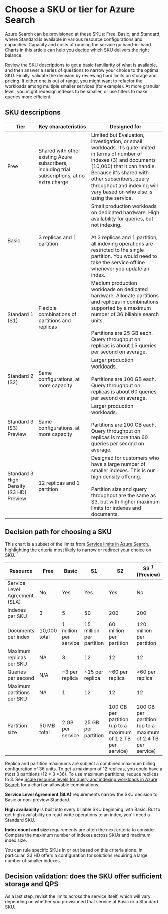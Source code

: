 <properties
	pageTitle="Choose a SKU or tier for Azure Search | Microsoft Azure"
	description="Azure Search can be provisioned at these SKUs: Free, Basic, and Standard, where Standard is available in various resource configurations and capacity levels."
	services="search"
	documentationCenter=""
	authors="HeidiSteen"
	manager="paulettm"
	editor=""
    tags="azure-portal"/>

<tags
	ms.service="search"
	ms.devlang="NA"
	ms.workload="search"
	ms.topic="article"
	ms.tgt_pltfrm="na"
	ms.date="06/05/2016"
	ms.author="heidist"/>

# Choose a SKU or tier for Azure Search

Azure Search can be provisioned at these SKUs: Free, Basic, and Standard, where Standard is available in various resource configurations and capacities. Capacity and costs of running the service go hand-in-hand. Charts in this article can help you decide which SKU delivers the right balance.

Review the SKU descriptions to get a basic familiarity of what is available, and then answer a series of questions to narrow your choice to the optimal SKU. Finally, validate the decision by reviewing hard limits on storage and pricing. If either one is out of range, you might want to refactor the workloads among multiple smaller services (for example). At more granular level, you might redesign indexes to be smaller, or use filters to make queries more efficient.

## SKU descriptions

Tier|Key characteristics|Designed for
----|-----------|-----------
Free|Shared with other existing Azure subscribers, including trial subscriptions, at no extra charge|Limited but Evaluation, investigation, or small workloads. It’s quite limited in terms of number of indexes (3) and documents (10,000) that it can handle. Because it's shared with other subscribers,  query throughput and indexing will vary based on who else is using the service.
Basic|3 replicas and 1 partition|Small production workloads on dedicated hardware. High availability for queries, but not indexing. <br/><br/>At 3 replicas and 1 partition, all indexing operations are restricted to the single partition. You would need to take the service offline whenever you update an index.
Standard 1 (S1)|Flexible combinations of partitions and replicas| Medium production workloads on dedicated hardware. Allocate partitions and replicas in combinations supported by a maximum number of 36 billable search units. <br/><br/>Partitions are 25 GB each. Query throughput on replicas is about 15 queries per second on average.
Standard 2 (S2)|Same configurations, at more capacity|Larger production workloads. <br/><br/>Partitions are 100 GB each. Query throughput on replicas is about 60 queries per second on average.
Standard 3 (S3) Preview|Same configurations, at more capacity|Larger production workloads. <br/><br/>Partitions are 200 GB each. Query throughput on replicas is more than 60 queries per second on average.
Standard 3 High Density (S3 HD) Preview|12 replicas and 1 partition|Designed for customers who have a large number of smaller indexes. This is our high density offering. <br/><br/>Partition size and query throughput are the same as S3, but with higher maximum limits for indexes and documents.

## Decision path for choosing a SKU

This chart is a subset of the limits from [Service limits in Azure Search](search-limits-quotas-capacity.md), highlighting the criteria most likely to narrow or redirect your choice on SKU.

Resource|Free|Basic|S1|S2|S3 <sup>1</sup> (Preview) |S3 HD <sup>1</sup> (Preview) 
---|---|---|---|----|---|----
Service Level Agreement (SLA)|No |Yes |Yes  |Yes |No|No
Indexes per SKU|3|5|50|200|200|1000
Documents per index|10,000 total|1 million per service|15 million per partition |60 million per partition|120 million per partition |1 million per index
Maximum replicas per SKU|NA |3 |12 |12 |12|12
Queries per second|N/A|~3 per replica|~15 per replica|~60 per replica|>60 per replica|>60 per replica
Maximum partitions per SKU|NA |1 |12  |12 |12|1
Partition size|50 MB total|2 GB per service|25 GB per partition |100 GB per partition (up to a maximum of 1.2 TB per service)|200 GB per partition (up to a maximum of 2.4 TB per service)|200 GB (for the 1 partition)

Replica and partition maximums are subject a combined maximum billing configuration of 36 units. To get a maximum of 12 replicas, you could have a most 3 partitions (12 * 3 =36). To use maximum partitions, reduce replicas to 3. See [Scale resource levels for query and indexing workloads in Azure Search](search-capacity-planning.md) for a chart on allowable combinations.

**Service Level Agreement (SLA)** requirements narrow the SKU decision to Basic or non-preview Standard.

**High availability** is built into every billable SKU beginning iwth Basic. But to get high availability on read-write operations to an index, you'll need a Standard SKU.

**Index count and size** requirements are often the next criteria to consider. Compare the maximum number of indexes across SKUs and maximum index size.

You can rule specific SKUs in or out based on this criteria alone. In particular, S3 HD offers a configuration for solutions requiring a large number of smaller indexes.

## Decision validation: does the SKU offer sufficient storage and QPS

As a last step, revisit the limits across the service itself, which will vary depending on whether you provisioned that service at Basic or a Standard SKU. 

